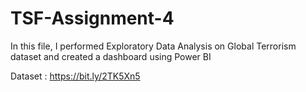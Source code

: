 # TSF-Assignment-4
In this file, I performed Exploratory Data Analysis on Global Terrorism dataset and created a dashboard using Power BI

Dataset : https://bit.ly/2TK5Xn5
